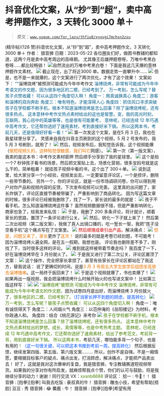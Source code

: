 # 抖音优化文案，从“抄”到“超”，卖中高考押题作文，3 天转化 3000 单＋

> 原文：[`www.yuque.com/for_lazy/thfiu8/xyxvgi7mchsn2zsu`](https://www.yuque.com/for_lazy/thfiu8/xyxvgi7mchsn2zsu)

<ne-h2 id="40421705" data-lake-id="40421705"><ne-heading-ext><ne-heading-anchor></ne-heading-anchor><ne-heading-fold></ne-heading-fold></ne-heading-ext><ne-heading-content><ne-text id="u4522856e">(精华帖)(128 赞)抖音优化文案，从“抄”到“超”，卖中高考押题作文，3 天转化 3000 单＋</ne-text></ne-heading-content></ne-h2> <ne-p id="uc104743d" data-lake-id="uc104743d"><ne-text id="u5dc75f07">作者： 猎音狮</ne-text></ne-p> <ne-p id="uead3e528" data-lake-id="uead3e528"><ne-text id="u9d424ff7">日期：2023-05-22</ne-text></ne-p> <ne-p id="u68eba02e" data-lake-id="u68eba02e"><ne-text id="u6977337a">各位圈友们好，做图书教辅的都知道，这两个月是</ne-text><ne-text id="u14282518" ne-bold="true">卖中高考周边的高峰期</ne-text><ne-text id="u816fb9e1">。</ne-text></ne-p> <ne-p id="ua539eb66" data-lake-id="ua539eb66"><ne-text id="u1cf0a74d">尤其像</ne-text><ne-text id="u5bc81d3b" ne-bold="true">王后雄押题卷</ne-text><ne-text id="u018f3031">呀，</ne-text><ne-text id="uf2225198" ne-bold="true">万唯中考黑白卷</ne-text><ne-text id="ub8adebab">呀……都比较畅销！</ne-text></ne-p> <ne-p id="uf14cb20c" data-lake-id="uf14cb20c"><ne-card data-card-name="image" data-card-type="inline" id="QgXxq" data-event-boundary="card">![](img/7c0ff75397f4c82b3d24c9abc9ecfc94.png)</ne-card><ne-text id="u9a56788b" ne-bold="true">自然流</ne-text><ne-text id="u55417517" ne-bold="true">出的</ne-text><ne-text id="u42aa74aa" ne-bold="true">万唯中考黑白卷</ne-text><ne-text id="u23473d9d" ne-bold="true">！</ne-text></ne-p> <ne-p id="u326b181a" data-lake-id="u326b181a"><ne-text id="u9c30b135">下面是我这几天爆的</ne-text><ne-text id="u99521467" ne-bold="true">意林押题作文素材</ne-text><ne-text id="u5533c97c">。</ne-text></ne-p> <ne-p id="u8e988084" data-lake-id="u8e988084"><ne-card data-card-name="image" data-card-type="inline" id="mYZpY" data-event-boundary="card">![](img/126666dc3fd15c4fef44a97509ba2dac.png)</ne-card></ne-p> <ne-p id="ucf275341" data-lake-id="ucf275341"><ne-text id="ua944096d">截止现在，出了将近</ne-text><ne-text id="u344c8659" ne-bold="true">3000 单</ne-text><ne-text id="u02181cbd">。数据走势一直攀升中……</ne-text></ne-p> <ne-p id="uf52affe0" data-lake-id="uf52affe0"><ne-card data-card-name="image" data-card-type="inline" id="s8RZb" data-event-boundary="card">![](img/533b31eb2f54c986c96c063889c96ec2.png)</ne-card></ne-p> <ne-p id="ua0718f0e" data-lake-id="ua0718f0e"><ne-text id="u49a24f13">但是，也不是一来就爆的，这个文案进行了</ne-text><ne-text id="u35cae56f" ne-bold="true">两次优化</ne-text><ne-text id="ue99df682">，才有了这个</ne-text><ne-text id="u7474f916" ne-bold="true">效果</ne-text><ne-text id="u3a5d7f83">！</ne-text></ne-p> <ne-p id="u5d61b9a3" data-lake-id="u5d61b9a3"><ne-text id="u2cf0d34b" ne-bold="true">文案如下：</ne-text></ne-p> <ne-p id="u48943526" data-lake-id="u48943526"><ne-text id="u673841bb" style="color: rgb(0, 93, 139);">““</ne-text><ne-text id="u0d92edc8" ne-bold="true">淄博烧烤”被预测可能成为今年中考作文</ne-text></ne-p> <ne-p id="u688eb9c3" data-lake-id="u688eb9c3"><ne-text id="u89a61d5b" style="color: rgb(0, 93, 139);">淄博烧烤，非常有可能成为今年中考语文的作文题，因为很多地区的二模，已经考到了。</ne-text></ne-p> <ne-p id="u5a7ceecf" data-lake-id="u5a7ceecf"><ne-text id="ub5e2c42f" style="color: rgb(0, 93, 139);">万一考到，怎么写呢？替孩子点赞收藏！</ne-text></ne-p> <ne-p id="ubc8eab9f" data-lake-id="ubc8eab9f"><ne-text id="u29eb99aa" style="color: rgb(0, 93, 139);">可以从这四个角度切入啊！</ne-text></ne-p> <ne-p id="u08407ff2" data-lake-id="u08407ff2"><ne-text id="u28dcbd93" style="color: rgb(0, 93, 139);">角度一：用真诚换真心</ne-text></ne-p> <ne-p id="uee3e0a03" data-lake-id="uee3e0a03"><ne-text id="uc4d76fe6" style="color: rgb(0, 93, 139);">角度二：游客和淄博的双向奔赴</ne-text></ne-p> <ne-p id="u32986528" data-lake-id="u32986528"><ne-text id="udb4ed7ed" style="color: rgb(0, 93, 139);">角度三：唯有特色，才能深得人心</ne-text></ne-p> <ne-p id="ud10054fc" data-lake-id="ud10054fc"><ne-text id="u4c6c6d1a" style="color: rgb(0, 93, 139);">角度四：抓住风口寻求突破</ne-text></ne-p> <ne-p id="u81157580" data-lake-id="u81157580"><ne-text id="u00b650ba" style="color: rgb(0, 93, 139);">孩子在学校都不刷手机，根本不知道淄博烧烤是怎么回事？除了淄博烧烤呢，还有很多热点。</ne-text></ne-p> <ne-p id="uc245158b" data-lake-id="uc245158b"><ne-text id="ud7722b84" style="color: rgb(0, 93, 139);">这本意林中考作文热点素材给出的这也是智慧，变，我的高光时刻，互联网，我心目中的英雄等等，也是很有可能要考，</ne-text></ne-p> <ne-p id="u0cb5ec60" data-lake-id="u0cb5ec60"><ne-text id="u2146cad9" style="color: rgb(0, 93, 139);">意林呢，已经连续 12 年巧遇中高考作文，它还帮你选好了速用素材，考到直接好米下锅。</ne-text></ne-p> <ne-p id="u2c53514e" data-lake-id="u2c53514e"><ne-text id="u47bcdac4" style="color: rgb(0, 93, 139);">所以这两本书，考前几天，还是值得好好看一看！”</ne-text></ne-p> <ne-p id="u303e9e1b" data-lake-id="u303e9e1b"><ne-card data-card-name="image" data-card-type="inline" id="GmOso" data-event-boundary="card">![](img/cb1cf4fe38ef8f3dec443d12001cfea6.png)</ne-card></ne-p> <ne-p id="ue42dfe13" data-lake-id="ue42dfe13"><ne-text id="ud5bbc60d">第一次发这个文案，是在</ne-text><ne-text id="u5f561e7f" ne-bold="true">5 月 3 日</ne-text><ne-text id="u7ebfc37f">，我也在我星球里分享了。</ne-text></ne-p> <ne-p id="u4fb5e35f" data-lake-id="u4fb5e35f"><ne-text id="u3ae7cb90">灵感来自我在</ne-text><ne-text id="u2499021f" ne-bold="true">抖音主页</ne-text><ne-text id="u8736793f">刷到的这个视频，5 月 2 号发布的，我 5 月 3 号刷到，就用了！</ne-text></ne-p> <ne-p id="uba257946" data-lake-id="uba257946"><ne-card data-card-name="image" data-card-type="inline" id="o9Dny" data-event-boundary="card">![](img/d1863c68eb39f7f004bbbf4d9ae2f16a.png)</ne-card></ne-p> <ne-p id="u210b68b3" data-lake-id="u210b68b3"><ne-text id="uc2926c44">然后，视频发布后，我知觉告诉我，这个视频</ne-text><ne-text id="u0c4606f0" ne-bold="true">能爆</ne-text><ne-text id="u7cf073d3">（</ne-text><ne-text id="u8b4002f9" style="color: rgb(230, 115, 0);">做短视频久的，这种知觉很敏感，我们叫它</ne-text><ne-text id="u7a4918f0" ne-bold="true">网感</ne-text><ne-text id="u20f4892f">）。</ne-text></ne-p> <ne-p id="u1cde4585" data-lake-id="u1cde4585"><ne-card data-card-name="image" data-card-type="inline" id="AqPWa" data-event-boundary="card">![](img/612eecd58b5c6ad99b6a733dec31f9db.png)</ne-card></ne-p> <ne-p id="uaa337dad" data-lake-id="uaa337dad"><ne-text id="u9bc11091">第一次（</ne-text><ne-text id="u1f13b28f" ne-bold="true">第一版文案</ne-text><ne-text id="uea17f7ed">），我卖的是这本书：</ne-text><ne-text id="u3a0cf6e8" ne-bold="true">中考作文素材密押</ne-text></ne-p> <ne-p id="u68771b08" data-lake-id="u68771b08"><ne-text id="u07b72944">然后顺手分享到了我的星球里。</ne-text></ne-p> <ne-p id="ubeeca54f" data-lake-id="ubeeca54f"><ne-card data-card-name="image" data-card-type="inline" id="RaPUa" data-event-boundary="card">![](img/8179f0f3303567ad458dbe5ad2ad0b56.png)</ne-card></ne-p> <ne-p id="u3a54cd13" data-lake-id="u3a54cd13"><ne-text id="u9ee9beb1">这个是拍一个</ne-text><ne-text id="ue155a0f5" ne-bold="true">7 秒钟孩子看书的场景</ne-text><ne-text id="u6a08ca61">，然后把文案贴上去，</ne-text><ne-text id="u4471afa3" ne-bold="true">场景化营销</ne-text><ne-text id="uca38ab35">，很多宝妈号就是这么干的，简单粗暴！</ne-text></ne-p> <ne-p id="u375649df" data-lake-id="u375649df"><ne-text id="u2d47228a">就挂孩子视频中看的书，这个出了 300＋单。</ne-text></ne-p> <ne-p id="u2a7a1df2" data-lake-id="u2a7a1df2"><ne-card data-card-name="image" data-card-type="inline" id="Hr65z" data-event-boundary="card">![](img/ff70cbe4039792514cf1ea59f3625f62.png)</ne-card></ne-p> <ne-p id="u62335404" data-lake-id="u62335404"><ne-text id="ube590d1e">说到这里，给大家分享一个小经验，视频发出去，</ne-text><ne-text id="u8d1e0818" ne-bold="true">一定要留意评论区</ne-text><ne-text id="u4547b07d">，一个是</ne-text><ne-text id="u2c836729" ne-bold="true">控评</ne-text><ne-text id="u5d01ff37">，删除一些带节奏的。</ne-text></ne-p> <ne-p id="ufa420782" data-lake-id="ufa420782"><ne-text id="u6fbd8b72">另外一个，你的评论区，就是一份</ne-text><ne-text id="u096dd840" ne-bold="true">市场调研问卷</ne-text><ne-text id="u32991b1b">，你可以得到</ne-text><ne-text id="u9da5921f" ne-bold="true">用户</ne-text><ne-text id="u97cab967">对你产品和视频内容的</ne-text><ne-text id="ufff69bbe" ne-bold="true">反馈</ne-text><ne-text id="u30bef184">，下次发布视频可以完善。</ne-text></ne-p> <ne-p id="ufb119ab6" data-lake-id="ufb119ab6"><ne-text id="u26d199b5">这里真的出问题了，家长炸锅了，评论区直接节奏被带骗了，严重影响到了商品转化。</ne-text></ne-p> <ne-p id="u0d8c079a" data-lake-id="u0d8c079a"><ne-text id="u0f8c5355">因为写这篇文章的时候，很多评论已经被我删除了，找了一下，家长说的最多的就是：</ne-text></ne-p> <ne-p id="u462cb174" data-lake-id="u462cb174"><ne-card data-card-name="image" data-card-type="inline" id="xxVt9" data-event-boundary="card">![](img/2bebaf8a52ebb72cfac7a41a9dd53407.png)</ne-card></ne-p> <ne-p id="u6eb94cf5" data-lake-id="u6eb94cf5"><ne-text id="u683891ff" ne-bold="true">孩子不看手机，怎么知道淄博烧烤这件事？</ne-text></ne-p> <ne-p id="u3adfe815" data-lake-id="u3adfe815"><ne-text id="ufa87f0c8">虽然视频数据很不错，但是严重影响转化，商家也急了，给我发来私信：</ne-text></ne-p> <ne-p id="u7ac82230" data-lake-id="u7ac82230"><ne-card data-card-name="image" data-card-type="inline" id="DPYGa" data-event-boundary="card">![](img/a4bf51644873568f9e1372b6b0aab4cf.png)</ne-card></ne-p> <ne-p id="u7a4d51a7" data-lake-id="u7a4d51a7"><ne-text id="u0129f20f">于是，我删了 200 多条评论，将计就计，顺着家长的思路，置顶了一条评论进行</ne-text><ne-text id="uc28e8140" ne-bold="true">公关</ne-text><ne-text id="u088476d3">。</ne-text></ne-p> <ne-p id="u958d5b91" data-lake-id="u958d5b91"><ne-card data-card-name="image" data-card-type="inline" id="th5qK" data-event-boundary="card">![](img/09c51662e7f19df7e7701b2c587685db.png)</ne-card></ne-p> <ne-p id="u02d486d6" data-lake-id="u02d486d6"><ne-text id="u6e2e49ab">然后，转化一下子就上来了！</ne-text></ne-p> <ne-p id="u432b4427" data-lake-id="u432b4427"><ne-text id="u67bc44ef">然后第二次出视频（</ne-text><ne-text id="ue739e567" ne-bold="true">第二版文案</ne-text><ne-text id="ucb3e8e78">），我做了真人出镜口播的，吃一堑长一智，我把</ne-text><ne-text id="u71ed67d7" ne-bold="true">“孩子没空看手机”</ne-text><ne-text id="u2182a96d">这个</ne-text><ne-text id="u297a8a46" ne-bold="true">痛点</ne-text><ne-text id="uc7542528">写在了</ne-text><ne-text id="ue656dbe9" ne-bold="true">文案</ne-text><ne-text id="u576320e0">里。</ne-text></ne-p> <ne-p id="u667c85b2" data-lake-id="u667c85b2"><ne-card data-card-name="image" data-card-type="inline" id="iWnkQ" data-event-boundary="card">![](img/a5ec67df936873048f25645e2fccabc9.png)</ne-card></ne-p> <ne-p id="ud888db10" data-lake-id="ud888db10"><ne-text id="ud52d75b4" style="color: rgb(204, 0, 0);">然后顺理成章引出产品，</ne-text><ne-text id="u166789be" ne-bold="true">解决痛点</ne-text><ne-text id="u11700862" style="color: rgb(204, 0, 0);">：</ne-text></ne-p> <ne-p id="u611cf978" data-lake-id="u611cf978"><ne-card data-card-name="image" data-card-type="inline" id="zUaTn" data-event-boundary="card">![](img/3b8d36f7591bf04fe1b10b2cb527597f.png)</ne-card></ne-p> <ne-p id="u111d992c" data-lake-id="u111d992c"><ne-text id="ua02861a7" style="color: rgb(230, 115, 0);">但是，问题又来了，家长</ne-text><ne-text id="u84db1b18" ne-bold="true">更炸了</ne-text><ne-text id="u8726c66f" style="color: rgb(230, 115, 0);">这次！</ne-text></ne-p> <ne-p id="u699b298a" data-lake-id="u699b298a"><ne-text id="ucfa07988">说的最多的就是</ne-text><ne-text id="u67eedd09" ne-bold="true">考卷已经封题，不可能考！</ne-text><ne-text id="u85e7cc65" ne-underline="true">因为淄博烧烤火遍全网，是在五一假期，我想也是。</ne-text></ne-p> <ne-p id="u3833d37b" data-lake-id="u3833d37b"><ne-text id="u93399514">评论我也删除差不多了，刚找了下，当时很多这样的评论。</ne-text></ne-p> <ne-p id="u5cdbe8bf" data-lake-id="u5cdbe8bf"><ne-card data-card-name="image" data-card-type="inline" id="UHAfV" data-event-boundary="card">![](img/4df32a5e1c636cf8163b85ed1989988b.png)</ne-card></ne-p> <ne-p id="u0685d3a2" data-lake-id="u0685d3a2"><ne-text id="u77062cc3">难到就这样被带着节奏走吗？</ne-text></ne-p> <ne-p id="ubbc1638f" data-lake-id="ubbc1638f"><ne-text id="u173c58a3">我</ne-text><ne-text id="ud20ec069" ne-bold="true">百度</ne-text><ne-text id="ua68aa2a0">了一下，好在</ne-text><ne-text id="ubb83a658" ne-bold="true">淄博烧烤早在 3 月份就火了</ne-text><ne-text id="u5cafe3d5">。</ne-text></ne-p> <ne-p id="u93d552ec" data-lake-id="u93d552ec"><ne-card data-card-name="image" data-card-type="inline" id="VwVLP" data-event-boundary="card">![](img/8de85a822d19cc59e212875af20ea966.png)</ne-card></ne-p> <ne-p id="u3b6820b5" data-lake-id="u3b6820b5"><ne-text id="u569c69cd">于是我又进行了</ne-text><ne-text id="ua1364fc0" ne-bold="true">第二次公关</ne-text><ne-text id="u6973835b">，评论区置顶了文案：</ne-text></ne-p> <ne-p id="u28f4ad35" data-lake-id="u28f4ad35"><ne-card data-card-name="image" data-card-type="inline" id="I4VTm" data-event-boundary="card">![](img/db424fe939c53a25423c6763923be608.png)</ne-card></ne-p> <ne-p id="ua243cabf" data-lake-id="ua243cabf"><ne-text id="u79174feb">这个操作，完全把家长拿捏了，甚至有些家长在评论区都站在了我这方，替我说话：</ne-text></ne-p> <ne-p id="u04f7d117" data-lake-id="u04f7d117"><ne-text id="u974bf43f">说了更确切的时间，说是</ne-text><ne-text id="ucaf92a42" style="color: rgb(230, 115, 0);">3 月 3 号周五大学生放学后组团坐高铁去淄博撸串</ne-text><ne-text id="uf949092a">。这一局终于扳回来了！</ne-text></ne-p> <ne-p id="u21c1ad64" data-lake-id="u21c1ad64"><ne-card data-card-name="image" data-card-type="inline" id="UQ4ZR" data-event-boundary="card">![](img/7741011843cb165b7142b95d53d569d2.png)</ne-card></ne-p> <ne-p id="u0ec5ce6f" data-lake-id="u0ec5ce6f"><ne-text id="u31255cd2">于是这个</ne-text><ne-text id="ue9fb2485" ne-bold="true">视频就爆了</ne-text><ne-text id="u939834e2">，</ne-text><ne-text id="ubb15a960" ne-bold="true">书也卖爆了</ne-text><ne-text id="u65f70727">！</ne-text></ne-p> <ne-p id="u415fc2d9" data-lake-id="u415fc2d9"><ne-card data-card-name="image" data-card-type="inline" id="PzXuP" data-event-boundary="card">![](img/f89f318ca3fc2189908dbd63ce14e574.png)</ne-card></ne-p> <ne-p id="ub6c4db40" data-lake-id="ub6c4db40"><ne-text id="ub77ca4cc">如果再出一版视频，我会把淄博烧烤什么时候开始火的也写进文案中！</ne-text></ne-p> <ne-p id="ud0dcfcfa" data-lake-id="ud0dcfcfa"><ne-text id="u4abfec48" ne-bold="true">比如</ne-text><ne-text id="ub63ff321" ne-bold="true">第三版</ne-text><ne-text id="u4d58a421" ne-bold="true">这样写：</ne-text></ne-p> <ne-p id="ueb68b7c4" data-lake-id="ueb68b7c4"><ne-card data-card-name="image" data-card-type="inline" id="gsRWO" data-event-boundary="card">![](img/519f312e6ef49329dd34063c18ae1d4c.png)</ne-card></ne-p> <ne-p id="ufc92a468" data-lake-id="ufc92a468"><ne-card data-card-name="image" data-card-type="inline" id="HgJ0G" data-event-boundary="card">![](img/71f1daa84ac84e5741037e58866b395b.png)</ne-card></ne-p> <ne-p id="ua08ea5ab" data-lake-id="ua08ea5ab"><ne-text id="ua060433a" style="color: rgb(69, 128, 0);">“淄博烧烤”被预测</ne-text></ne-p> <ne-p id="u5f984701" data-lake-id="u5f984701"><ne-text id="ue1280a37" style="color: rgb(69, 128, 0);">可能成为今年中考作文</ne-text></ne-p> <ne-p id="uef4a8117" data-lake-id="uef4a8117"><ne-text id="u0b41edad" style="color: rgb(69, 128, 0);">淄博烧烤，非常有可能成为今年中考语文的作文题，</ne-text><ne-text id="u876ef1c5" ne-bold="true" ne-underline="true">因为试卷四月底出好，而淄博烧烤 3 月份就火了</ne-text><ne-text id="u62f0897c" style="color: rgb(69, 128, 0);">，很多地区的二模，已经考到了。</ne-text><ne-text id="uf879c81f" style="color: rgb(0, 82, 255);">（打消家长押不到题的顾虑，提高转化）</ne-text></ne-p> <ne-p id="u9b28c81b" data-lake-id="u9b28c81b"><ne-card data-card-name="image" data-card-type="inline" id="jjSDa" data-event-boundary="card">![](img/7074f818ed2571086b77dc44a60e6f36.png)</ne-card></ne-p> <ne-p id="ufb1857f6" data-lake-id="ufb1857f6"><ne-text id="uf38a5160" style="color: rgb(69, 128, 0);">万一考到，怎么写呢？替孩子点赞收藏！</ne-text></ne-p> <ne-p id="u3242e3e2" data-lake-id="u3242e3e2"><ne-text id="u983fef67" style="color: rgb(69, 128, 0);">可以从这四个角度切入啊！</ne-text></ne-p> <ne-p id="u999fa13a" data-lake-id="u999fa13a"><ne-text id="uff159cc9" ne-bold="true" ne-underline="true">角度一：唯有诚信得天下</ne-text></ne-p> <ne-p id="u3837ebe3" data-lake-id="u3837ebe3"><ne-text id="uab425029" ne-bold="true" ne-underline="true">角度二：人间烟火气</ne-text></ne-p> <ne-p id="u2c504e71" data-lake-id="u2c504e71"><ne-text id="u929001cd" ne-bold="true" ne-underline="true">角度三：以范仲淹的《岳阳楼记》为材料，考你政通人和。</ne-text></ne-p> <ne-p id="u814448a9" data-lake-id="u814448a9"><ne-text id="ueacd3e3f" ne-bold="true" ne-underline="true">角度四：结合《桃花源记》来考你</ne-text></ne-p> <ne-p id="uc55969d7" data-lake-id="uc55969d7"><ne-card data-card-name="image" data-card-type="inline" id="lenmI" data-event-boundary="card">![](img/33b8a70a17b22cdb1d7070147e9f8d5c.png)</ne-card></ne-p> <ne-p id="u54f91dda" data-lake-id="u54f91dda"><ne-text id="u0941ae80" style="color: rgb(69, 128, 0);">孩子在学校都不刷手机，根本不知道淄博烧烤是怎么回事？除了淄博烧烤呢，还有很多热点。</ne-text></ne-p> <ne-p id="u9a5cd0b9" data-lake-id="u9a5cd0b9"><ne-text id="uc3746704" style="color: rgb(69, 128, 0);">这本意林中考作文热点素材给出的梦想，成长，真情等等，也是中考热考主题。</ne-text></ne-p> <ne-p id="u610c8c94" data-lake-id="u610c8c94"><ne-text id="u07c4d66d" style="color: rgb(69, 128, 0);">意林呢，已经连续 12 年巧遇中高考作文，它还帮你选好了速用素材，给出了参考范文，考前背一背，用到直接好米下锅。</ne-text></ne-p> <ne-p id="u12ddb8ae" data-lake-id="u12ddb8ae"><ne-text id="uda6e47dc" style="color: rgb(69, 128, 0);">所以这两本书，</ne-text><ne-text id="u0ac117cd" ne-bold="true">考前几天</ne-text><ne-text id="u068170b6" style="color: rgb(69, 128, 0);">，</ne-text><ne-text id="ud7c91ad5" ne-bold="true">哪怕能多背一个句子</ne-text><ne-text id="u3bc5af05" style="color: rgb(69, 128, 0);">，</ne-text><ne-text id="u619c3821" ne-bold="true">也是有用的</ne-text><ne-text id="ud3560a94" style="color: rgb(69, 128, 0);">！</ne-text><ne-text id="u01fd25a8" style="color: rgb(0, 82, 255);">（这一句很关键，可以把这本书推到考前一周，提高转化）</ne-text></ne-p> <ne-p id="u3476e8cb" data-lake-id="u3476e8cb"><ne-text id="ua9cb5874">然后根据</ne-text><ne-text id="ub8f5b1c2" ne-bold="true">反馈</ne-text><ne-text id="u289b6dfa">，继续发</ne-text><ne-text id="ueb357f1c" ne-bold="true">第四版、第五版、第六版文案………</ne-text></ne-p> <ne-p id="u7f2df750" data-lake-id="u7f2df750"><ne-text id="u563cae65">所以，创作不是</ne-text><ne-text id="uba030f9d" ne-bold="true" ne-italic="true">自嗨</ne-text><ne-text id="ue6bdac4d">，不是</ne-text><ne-text id="u38ad29f9" ne-bold="true" ne-italic="true">一厢情愿</ne-text><ne-text id="u792e3fc5">，要根据目标客户的</ne-text><ne-text id="ubaba9a02" ne-bold="true">疑点</ne-text><ne-text id="ud7af4711">、</ne-text><ne-text id="ucfc1fd0b" ne-bold="true">痛点</ne-text><ne-text id="ub96e0b9c">出发，</ne-text><ne-text id="ub526858a" ne-bold="true">打消顾虑，解决痛点</ne-text><ne-text id="u54b05361">，才能把产品</ne-text><ne-text id="u494af007" ne-bold="true">卖出去</ne-text><ne-text id="ua3573cc4">！</ne-text></ne-p> <ne-p id="ud5b8a933" data-lake-id="ud5b8a933"><ne-text id="uacb47c42">好了，这就是我对这次爆单的复盘，我是猎音狮，</ne-text><ne-text id="u62b62459" ne-bold="true">专注教辅赛道短视频带货</ne-text><ne-text id="uac826eff">。如果我的分享对你有所</ne-text><ne-text id="u261bcbc4" ne-bold="true">启发</ne-text><ne-text id="u3789c0b7">，就麻烦帮我</ne-text><ne-text id="u8beeefe2" ne-bold="true">点个赞</ne-text><ne-text id="u64141df1">，你们的</ne-text><ne-text id="u2aa7179c" ne-bold="true">认可</ne-text><ne-text id="uc490f0cf">与</ne-text><ne-text id="u522cb9fc" ne-bold="true">鼓励</ne-text><ne-text id="u219f32a1">，将是我</ne-text><ne-text id="u45729590" ne-bold="true">继续分享的动力</ne-text><ne-text id="u6f7b43a4">！谢谢！同行交流 VX：</ne-text><ne-text id="u2ccd6b4f" style="color: rgb(69, 128, 0);">xxsnb6688</ne-text></ne-p> <ne-hole id="u7cf7b783" data-lake-id="u7cf7b783"><ne-card data-card-name="hr" data-card-type="block" id="S5PTb" data-event-boundary="card"><ne-p id="u140e2859" data-lake-id="u140e2859"><ne-text id="uda6f0f46">评论区：</ne-text></ne-p> <ne-p id="u9ac6dc98" data-lake-id="u9ac6dc98"><ne-text id="ua1561299">拾一 : 牛🍺！！</ne-text> <ne-text id="uee8776f7">猎音狮 : [抱拳][抱拳]</ne-text> <ne-text id="ubabbfb71">叫我去吃饭 : 豪叔真的牛！</ne-text> <ne-text id="u3c1c1178">猎音狮 : 雕虫小技，希望有帮助[捂脸]</ne-text> <ne-text id="ubd69e99b">豆豆 : 秀</ne-text> <ne-text id="uccba55b1">猎音狮 : 😂</ne-text> <ne-text id="ub9060a2a">麋鹿 : 牛！</ne-text> <ne-text id="u4fef5161">猎音狮 : [抱拳][抱拳]希望有用</ne-text></ne-p></ne-card></ne-hole>